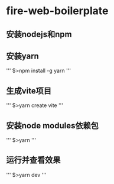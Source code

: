 # fire-web-boilerplate

## 安装nodejs和npm
## 安装yarn
'''
$>npm install -g yarn
'''
## 生成vite项目
'''
$>yarn create vite
'''
## 安装node modules依赖包
'''
$>yarn
'''
## 运行并查看效果
'''
$>yarn dev
'''
